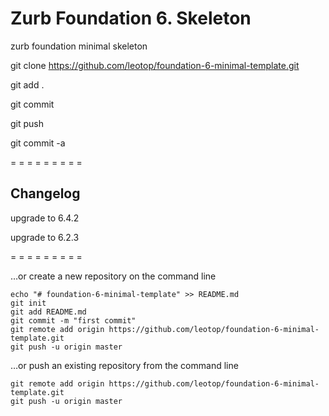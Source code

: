 # Zurb Foundation 6. Skeleton
zurb foundation minimal skeleton


git clone https://github.com/leotop/foundation-6-minimal-template.git

git add .

git commit

git push


git commit -a

= = = = = = = = =

## Changelog 

upgrade to 6.4.2

upgrade to 6.2.3


= = = = = = = = =

…or create a new repository on the command line

    echo "# foundation-6-minimal-template" >> README.md
    git init
    git add README.md
    git commit -m "first commit"
    git remote add origin https://github.com/leotop/foundation-6-minimal-template.git
    git push -u origin master

…or push an existing repository from the command line

    git remote add origin https://github.com/leotop/foundation-6-minimal-template.git
    git push -u origin master
